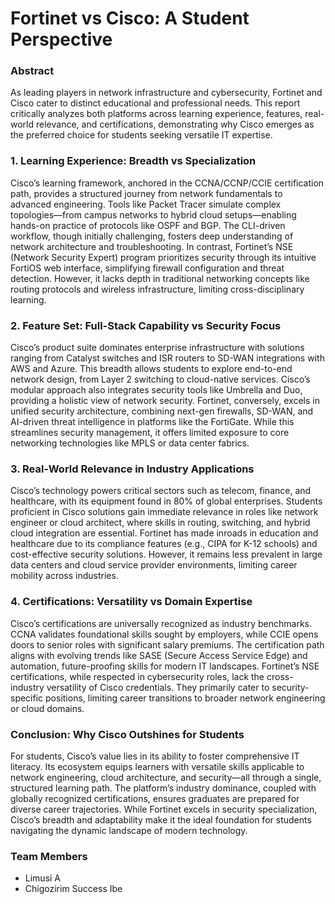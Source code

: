 # Fortinet vs Cisco: A Student Perspective  

### Abstract  
As leading players in network infrastructure and cybersecurity, Fortinet and Cisco cater to distinct educational and professional needs. This report critically analyzes both platforms across learning experience, features, real-world relevance, and certifications, demonstrating why Cisco emerges as the preferred choice for students seeking versatile IT expertise.  


### 1. Learning Experience: Breadth vs Specialization  
Cisco’s learning framework, anchored in the CCNA/CCNP/CCIE certification path, provides a structured journey from network fundamentals to advanced engineering. Tools like Packet Tracer simulate complex topologies—from campus networks to hybrid cloud setups—enabling hands-on practice of protocols like OSPF and BGP. The CLI-driven workflow, though initially challenging, fosters deep understanding of network architecture and troubleshooting. In contrast, Fortinet’s NSE (Network Security Expert) program prioritizes security through its intuitive FortiOS web interface, simplifying firewall configuration and threat detection. However, it lacks depth in traditional networking concepts like routing protocols and wireless infrastructure, limiting cross-disciplinary learning.  


### 2. Feature Set: Full-Stack Capability vs Security Focus  
Cisco’s product suite dominates enterprise infrastructure with solutions ranging from Catalyst switches and ISR routers to SD-WAN integrations with AWS and Azure. This breadth allows students to explore end-to-end network design, from Layer 2 switching to cloud-native services. Cisco’s modular approach also integrates security tools like Umbrella and Duo, providing a holistic view of network security. Fortinet, conversely, excels in unified security architecture, combining next-gen firewalls, SD-WAN, and AI-driven threat intelligence in platforms like the FortiGate. While this streamlines security management, it offers limited exposure to core networking technologies like MPLS or data center fabrics.  


### 3. Real-World Relevance in Industry Applications  
Cisco’s technology powers critical sectors such as telecom, finance, and healthcare, with its equipment found in 80% of global enterprises. Students proficient in Cisco solutions gain immediate relevance in roles like network engineer or cloud architect, where skills in routing, switching, and hybrid cloud integration are essential. Fortinet has made inroads in education and healthcare due to its compliance features (e.g., CIPA for K-12 schools) and cost-effective security solutions. However, it remains less prevalent in large data centers and cloud service provider environments, limiting career mobility across industries.  


### 4. Certifications: Versatility vs Domain Expertise  
Cisco’s certifications are universally recognized as industry benchmarks. CCNA validates foundational skills sought by employers, while CCIE opens doors to senior roles with significant salary premiums. The certification path aligns with evolving trends like SASE (Secure Access Service Edge) and automation, future-proofing skills for modern IT landscapes. Fortinet’s NSE certifications, while respected in cybersecurity roles, lack the cross-industry versatility of Cisco credentials. They primarily cater to security-specific positions, limiting career transitions to broader network engineering or cloud domains.  


### Conclusion: Why Cisco Outshines for Students  
For students, Cisco’s value lies in its ability to foster comprehensive IT literacy. Its ecosystem equips learners with versatile skills applicable to network engineering, cloud architecture, and security—all through a single, structured learning path. The platform’s industry dominance, coupled with globally recognized certifications, ensures graduates are prepared for diverse career trajectories. While Fortinet excels in security specialization, Cisco’s breadth and adaptability make it the ideal foundation for students navigating the dynamic landscape of modern technology.  


### Team Members  
- Limusi A  
- Chigozirim Success Ibe  
